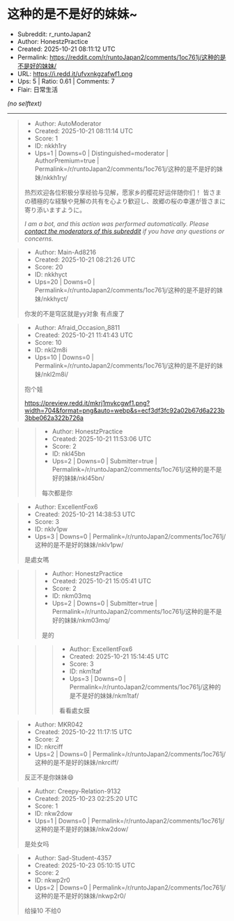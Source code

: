 # 这种的是不是好的妹妹~

- Subreddit: r_runtoJapan2
- Author: HonestzPractice
- Created: 2025-10-21 08:11:12 UTC
- Permalink: https://reddit.com/r/runtoJapan2/comments/1oc761j/这种的是不是好的妹妹/
- URL: https://i.redd.it/ufvxnkgzafwf1.png
- Ups: 5 | Ratio: 0.61 | Comments: 7
- Flair: 日常生活

_(no selftext)_

---

> - Author: AutoModerator
> - Created: 2025-10-21 08:11:14 UTC
> - Score: 1
> - ID: nkkh1ry
> - Ups=1 | Downs=0 | Distinguished=moderator | AuthorPremium=true | Permalink=/r/runtoJapan2/comments/1oc761j/这种的是不是好的妹妹/nkkh1ry/
>
> 热烈欢迎各位积极分享经验与见解，愿家乡的樱花好运伴随你们！
> 皆さまの積極的な経験や見解の共有を心より歓迎し、故郷の桜の幸運が皆さまに寄り添いますように。
> 
> *I am a bot, and this action was performed automatically. Please [contact the moderators of this subreddit](/message/compose/?to=/r/runtoJapan2) if you have any questions or concerns.*

> - Author: Main-Ad8216
> - Created: 2025-10-21 08:21:26 UTC
> - Score: 20
> - ID: nkkhyct
> - Ups=20 | Downs=0 | Permalink=/r/runtoJapan2/comments/1oc761j/这种的是不是好的妹妹/nkkhyct/
>
> 你发的不是穹区就是yy对象 有点废了

> - Author: Afraid_Occasion_8811
> - Created: 2025-10-21 11:41:43 UTC
> - Score: 10
> - ID: nkl2m8i
> - Ups=10 | Downs=0 | Permalink=/r/runtoJapan2/comments/1oc761j/这种的是不是好的妹妹/nkl2m8i/
>
> 抱个娃
> 
> https://preview.redd.it/mkrj1mvkcgwf1.png?width=704&format=png&auto=webp&s=ecf3df3fc92a02b67d6a223b3bbe062a322b726a

>> - Author: HonestzPractice
>> - Created: 2025-10-21 11:53:06 UTC
>> - Score: 2
>> - ID: nkl45bn
>> - Ups=2 | Downs=0 | Submitter=true | Permalink=/r/runtoJapan2/comments/1oc761j/这种的是不是好的妹妹/nkl45bn/
>>
>> 每次都是你

> - Author: ExcellentFox6
> - Created: 2025-10-21 14:38:53 UTC
> - Score: 3
> - ID: nklv1pw
> - Ups=3 | Downs=0 | Permalink=/r/runtoJapan2/comments/1oc761j/这种的是不是好的妹妹/nklv1pw/
>
> 是處女嗎

>> - Author: HonestzPractice
>> - Created: 2025-10-21 15:05:41 UTC
>> - Score: 2
>> - ID: nkm03mq
>> - Ups=2 | Downs=0 | Submitter=true | Permalink=/r/runtoJapan2/comments/1oc761j/这种的是不是好的妹妹/nkm03mq/
>>
>> 是的

>>> - Author: ExcellentFox6
>>> - Created: 2025-10-21 15:14:45 UTC
>>> - Score: 3
>>> - ID: nkm1taf
>>> - Ups=3 | Downs=0 | Permalink=/r/runtoJapan2/comments/1oc761j/这种的是不是好的妹妹/nkm1taf/
>>>
>>> 看看處女膜

> - Author: MKR042
> - Created: 2025-10-22 11:17:15 UTC
> - Score: 2
> - ID: nkrciff
> - Ups=2 | Downs=0 | Permalink=/r/runtoJapan2/comments/1oc761j/这种的是不是好的妹妹/nkrciff/
>
> 反正不是你妹妹😄

> - Author: Creepy-Relation-9132
> - Created: 2025-10-23 02:25:20 UTC
> - Score: 1
> - ID: nkw2dow
> - Ups=1 | Downs=0 | Permalink=/r/runtoJapan2/comments/1oc761j/这种的是不是好的妹妹/nkw2dow/
>
> 是处女吗

> - Author: Sad-Student-4357
> - Created: 2025-10-23 05:10:15 UTC
> - Score: 2
> - ID: nkwp2r0
> - Ups=2 | Downs=0 | Permalink=/r/runtoJapan2/comments/1oc761j/这种的是不是好的妹妹/nkwp2r0/
>
> 给操10 不给0
